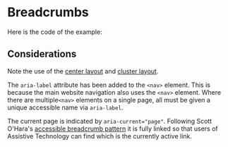 # Breadcrumbs

<example title="Breadcrumbs" src="components/breadcrumbs.html.twig"></example>

Here is the code of the example:

<exampleHtml src="components/breadcrumbs.html.twig"></exampleHtml>

## Considerations

Note the use of the [center layout](../layouts/center.md) and [cluster layout](../layouts/cluster.md).

The `aria-label` attribute has been added to the `<nav>` element. This is because the main website navigation also uses the `<nav>` element. Where there are multiple`<nav>` elements on a single page, all must be given a unique accessible name via `aria-label`.

The current page is indicated by `aria-current="page"`. Following Scott O'Hara's [accessible breadcrumb pattern](https://scottaohara.github.io/a11y_breadcrumbs/) it is fully linked so that users of Assistive Technology can find which is the currently active link.